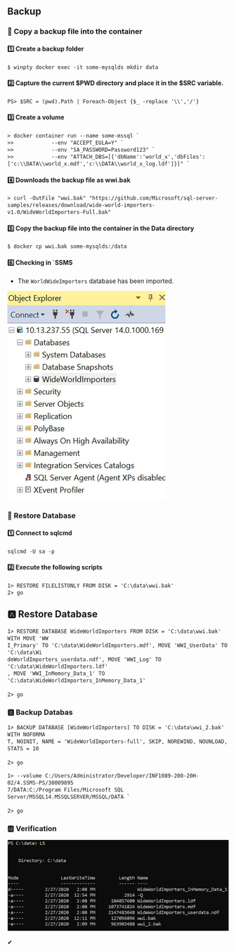 ## Backup

### 📌 Copy a backup file into the container
#### :one: Create a backup folder

```
$ winpty docker exec -it some-mysqlds mkdir data
```
#### :two: Capture the current $PWD directory and place it in the $SRC variable.
```
PS> $SRC = (pwd).Path | Foreach-Object {$_ -replace '\\','/'}
```
#### :three: Create a volume
```
> docker container run --name some-mssql `
>>            --env "ACCEPT_EULA=Y" `
>>            --env "SA_PASSWORD=Password123" `
>>            --env "ATTACH_DBS=[{'dbName':'world_x','dbFiles':['c:\\DATA\\world_x.mdf','c:\\DATA\\world_x_log.ldf']}]" `
```

#### :four: Downloads the backup file as wwi.bak
```
> curl -OutFile "wwi.bak" "https://github.com/Microsoft/sql-server-samples/releases/download/wide-world-importers-v1.0/WideWorldImporters-Full.bak"
```
#### :five: Copy the backup file into the container in the Data directory
```
$ docker cp wwi.bak some-mysqlds:/data
```
#### :six: Checking in `SSMS 

* The `WorldWideImporters` database has been imported.

<img src="WWI_SSMS.png"></img>

### 📌 Restore Database
#### :one: Connect to sqlcmd
```
sqlcmd -U sa -p
```
#### :two: Execute the following scripts
```
1> RESTORE FILELISTONLY FROM DISK = 'C:\data\wwi.bak'
2> go
```
## :a: Restore Database
```
1> RESTORE DATABASE WideWorldImporters FROM DISK = 'C:\data\wwi.bak' WITH MOVE 'WW
I_Primary' TO 'C:\data\WideWorldImporters.mdf', MOVE 'WWI_UserData' TO 'C:\data\Wi
deWorldImporters_userdata.ndf', MOVE 'WWI_Log' TO 'C:\data\WideWorldImporters.ldf'
, MOVE 'WWI_InMemory_Data_1' TO 'C:\data\WideWorldImporters_InMemory_Data_1'

2> go
```
### :b: Backup Databas
```
1> BACKUP DATABASE [WideWorldImporters] TO DISK = 'C:\data\wwi_2.bak' WITH NOFORMA
T, NOINIT, NAME = 'WideWorldImporters-full', SKIP, NOREWIND, NOUNLOAD, STATS = 10

2> go
```

```
1> --volume C:/Users/Administrator/Developer/INF1089-200-20H-02/4.SSMS-PS/30009895
7/DATA:C:/Program Files/Microsoft SQL Server/MSSQL14.MSSQLSERVER/MSSQL/DATA `

2> go
```
### :ab: Verification

<img src="data.png"></img>

✔

